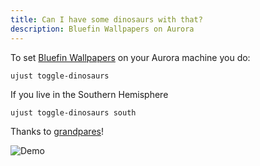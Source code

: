 ```yaml
---
title: Can I have some dinosaurs with that?
description: Bluefin Wallpapers on Aurora
---
```


To set [Bluefin Wallpapers](https://projectbluefin.io) on your Aurora machine you do:

```
ujust toggle-dinosaurs
```

If you live in the Southern Hemisphere

```
ujust toggle-dinosaurs south
```

Thanks to [grandpares](https://github.com/grandpares/plasma-bluefin-wallpaper)!

![Demo](/img/dino/dino.avif)
